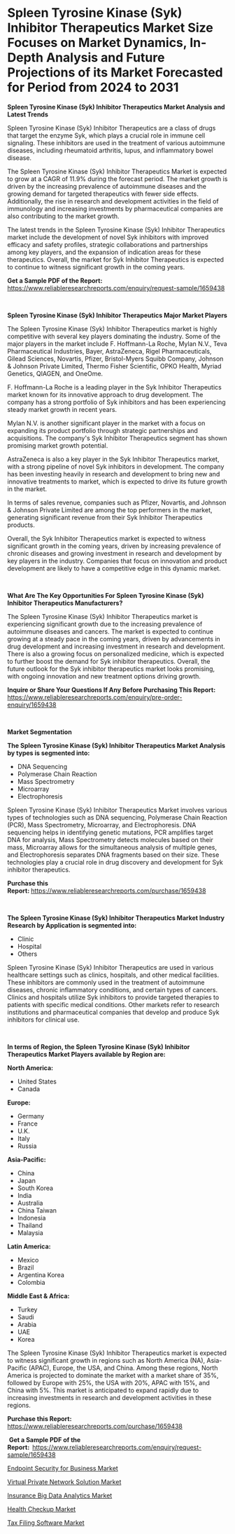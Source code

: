 <p><h1>Spleen Tyrosine Kinase (Syk) Inhibitor Therapeutics Market Size Focuses on Market Dynamics, In-Depth Analysis and Future Projections of its Market Forecasted for Period from 2024 to 2031</h1></p><p><strong>Spleen Tyrosine Kinase (Syk) Inhibitor Therapeutics Market Analysis and Latest Trends</strong></p>
<p><p>Spleen Tyrosine Kinase (Syk) Inhibitor Therapeutics are a class of drugs that target the enzyme Syk, which plays a crucial role in immune cell signaling. These inhibitors are used in the treatment of various autoimmune diseases, including rheumatoid arthritis, lupus, and inflammatory bowel disease.</p><p>The Spleen Tyrosine Kinase (Syk) Inhibitor Therapeutics Market is expected to grow at a CAGR of 11.9% during the forecast period. The market growth is driven by the increasing prevalence of autoimmune diseases and the growing demand for targeted therapeutics with fewer side effects. Additionally, the rise in research and development activities in the field of immunology and increasing investments by pharmaceutical companies are also contributing to the market growth.</p><p>The latest trends in the Spleen Tyrosine Kinase (Syk) Inhibitor Therapeutics market include the development of novel Syk inhibitors with improved efficacy and safety profiles, strategic collaborations and partnerships among key players, and the expansion of indication areas for these therapeutics. Overall, the market for Syk Inhibitor Therapeutics is expected to continue to witness significant growth in the coming years.</p></p>
<p><strong>Get a Sample PDF of the Report:&nbsp;</strong> <a href="https://www.reliableresearchreports.com/enquiry/request-sample/1659438">https://www.reliableresearchreports.com/enquiry/request-sample/1659438</a></p>
<p>&nbsp;</p>
<p><strong>Spleen Tyrosine Kinase (Syk) Inhibitor Therapeutics Major Market Players</strong></p>
<p><p>The Spleen Tyrosine Kinase (Syk) Inhibitor Therapeutics market is highly competitive with several key players dominating the industry. Some of the major players in the market include F. Hoffmann-La Roche, Mylan N.V., Teva Pharmaceutical Industries, Bayer, AstraZeneca, Rigel Pharmaceuticals, Gilead Sciences, Novartis, Pfizer, Bristol-Myers Squibb Company, Johnson & Johnson Private Limited, Thermo Fisher Scientific, OPKO Health, Myriad Genetics, QIAGEN, and OneOme.</p><p>F. Hoffmann-La Roche is a leading player in the Syk Inhibitor Therapeutics market known for its innovative approach to drug development. The company has a strong portfolio of Syk inhibitors and has been experiencing steady market growth in recent years.</p><p>Mylan N.V. is another significant player in the market with a focus on expanding its product portfolio through strategic partnerships and acquisitions. The company's Syk Inhibitor Therapeutics segment has shown promising market growth potential.</p><p>AstraZeneca is also a key player in the Syk Inhibitor Therapeutics market, with a strong pipeline of novel Syk inhibitors in development. The company has been investing heavily in research and development to bring new and innovative treatments to market, which is expected to drive its future growth in the market.</p><p>In terms of sales revenue, companies such as Pfizer, Novartis, and Johnson & Johnson Private Limited are among the top performers in the market, generating significant revenue from their Syk Inhibitor Therapeutics products.</p><p>Overall, the Syk Inhibitor Therapeutics market is expected to witness significant growth in the coming years, driven by increasing prevalence of chronic diseases and growing investment in research and development by key players in the industry. Companies that focus on innovation and product development are likely to have a competitive edge in this dynamic market.</p></p>
<p>&nbsp;</p>
<p><strong>What Are The Key Opportunities For Spleen Tyrosine Kinase (Syk) Inhibitor Therapeutics Manufacturers?</strong></p>
<p><p>The Spleen Tyrosine Kinase (Syk) Inhibitor Therapeutics market is experiencing significant growth due to the increasing prevalence of autoimmune diseases and cancers. The market is expected to continue growing at a steady pace in the coming years, driven by advancements in drug development and increasing investment in research and development. There is also a growing focus on personalized medicine, which is expected to further boost the demand for Syk inhibitor therapeutics. Overall, the future outlook for the Syk inhibitor therapeutics market looks promising, with ongoing innovation and new treatment options driving growth.</p></p>
<p><strong>Inquire or Share Your Questions If Any Before Purchasing This Report:</strong> <a href="https://www.reliableresearchreports.com/enquiry/pre-order-enquiry/1659438">https://www.reliableresearchreports.com/enquiry/pre-order-enquiry/1659438</a></p>
<p>&nbsp;</p>
<p><strong>Market Segmentation</strong></p>
<p><strong>The Spleen Tyrosine Kinase (Syk) Inhibitor Therapeutics Market Analysis by types is segmented into:</strong></p>
<p><ul><li>DNA Sequencing</li><li>Polymerase Chain Reaction</li><li>Mass Spectrometry</li><li>Microarray</li><li>Electrophoresis</li></ul></p>
<p><p>Spleen Tyrosine Kinase (Syk) Inhibitor Therapeutics Market involves various types of technologies such as DNA sequencing, Polymerase Chain Reaction (PCR), Mass Spectrometry, Microarray, and Electrophoresis. DNA sequencing helps in identifying genetic mutations, PCR amplifies target DNA for analysis, Mass Spectrometry detects molecules based on their mass, Microarray allows for the simultaneous analysis of multiple genes, and Electrophoresis separates DNA fragments based on their size. These technologies play a crucial role in drug discovery and development for Syk inhibitor therapeutics.</p></p>
<p><strong>Purchase this Report:&nbsp;</strong><a href="https://www.reliableresearchreports.com/purchase/1659438">https://www.reliableresearchreports.com/purchase/1659438</a></p>
<p>&nbsp;</p>
<p><strong>The Spleen Tyrosine Kinase (Syk) Inhibitor Therapeutics Market Industry Research by Application is segmented into:</strong></p>
<p><ul><li>Clinic</li><li>Hospital</li><li>Others</li></ul></p>
<p><p>Spleen Tyrosine Kinase (Syk) Inhibitor Therapeutics are used in various healthcare settings such as clinics, hospitals, and other medical facilities. These inhibitors are commonly used in the treatment of autoimmune diseases, chronic inflammatory conditions, and certain types of cancers. Clinics and hospitals utilize Syk inhibitors to provide targeted therapies to patients with specific medical conditions. Other markets refer to research institutions and pharmaceutical companies that develop and produce Syk inhibitors for clinical use.</p></p>
<p>&nbsp;</p>
<p><strong>In terms of Region, the Spleen Tyrosine Kinase (Syk) Inhibitor Therapeutics Market Players available by Region are:</strong></p>
<p>
    <p> <strong> North America: </strong>
        <ul>
            <li>United States</li>
            <li>Canada</li>
        </ul>
        </p> 
    <p> <strong> Europe: </strong>
        <ul>
            <li>Germany</li>
            <li>France</li>
            <li>U.K.</li>
            <li>Italy</li>
            <li>Russia</li>
        </ul>
        </p> 
    <p> <strong> Asia-Pacific: </strong>
        <ul>
            <li>China</li>
            <li>Japan</li>
            <li>South Korea</li>
            <li>India</li>
            <li>Australia</li>
            <li>China Taiwan</li>
            <li>Indonesia</li>
            <li>Thailand</li>
            <li>Malaysia</li>
        </ul>
        </p> 
    <p> <strong> Latin America: </strong>
        <ul>
            <li>Mexico</li>
            <li>Brazil</li>
            <li>Argentina Korea</li>
            <li>Colombia</li>
        </ul>
        </p> 
    <p> <strong> Middle East & Africa: </strong>
        <ul>
            <li>Turkey</li>
            <li>Saudi</li>
            <li>Arabia</li>
            <li>UAE</li>
            <li>Korea</li>
        </ul>
    </p>
    </p>
<p><p>The Spleen Tyrosine Kinase (Syk) Inhibitor Therapeutics market is expected to witness significant growth in regions such as North America (NA), Asia-Pacific (APAC), Europe, the USA, and China. Among these regions, North America is projected to dominate the market with a market share of 35%, followed by Europe with 25%, the USA with 20%, APAC with 15%, and China with 5%. This market is anticipated to expand rapidly due to increasing investments in research and development activities in these regions.</p></p>
<p><strong>Purchase this Report: </strong><a href="https://www.reliableresearchreports.com/purchase/1659438">https://www.reliableresearchreports.com/purchase/1659438</a></p>
<p>&nbsp;<strong>Get a Sample PDF of the Report:&nbsp;&nbsp;</strong><a href="https://www.reliableresearchreports.com/enquiry/request-sample/1659438">https://www.reliableresearchreports.com/enquiry/request-sample/1659438</a></p>
<p><strong></strong></p>
<p><p><a href="https://medium.com/@anitabeatty1/endpoint-security-for-business-market-size-reveals-the-best-marketing-channels-in-global-industry-9ac53bd94adb">Endpoint Security for Business Market</a></p><p><a href="https://medium.com/@ericahahn435/virtual-private-network-solution-market-size-cagr-trends-2024-2030-07df54d3a4a3">Virtual Private Network Solution Market</a></p><p><a href="https://medium.com/@ericahahn435/insurance-big-data-analytics-market-size-cagr-trends-2024-2030-4ba8d7225cbb">Insurance Big Data Analytics Market</a></p><p><a href="https://medium.com/@ericahahn435/health-checkup-market-exploring-market-share-market-trends-and-future-growth-d26430e5b1de">Health Checkup Market</a></p><p><a href="https://medium.com/@anitabeatty1/tax-filing-software-market-competitive-analysis-market-trends-and-forecast-to-2031-358ba0dbcced">Tax Filing Software Market</a></p></p>